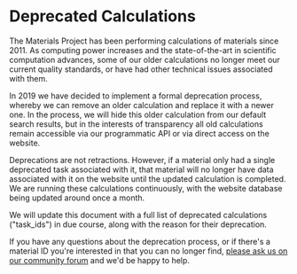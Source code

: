 # Deprecated Calculations

The Materials Project has been performing calculations of materials since 2011. As computing power increases and the state-of-the-art in scientific computation advances, some of our older calculations no longer meet our current quality standards, or have had other technical issues associated with them.

In 2019 we have decided to implement a formal deprecation process, whereby we can remove an older calculation and replace it with a newer one. In the process, we will hide this older calculation from our default search results, but in the interests of transparency all old calculations remain accessible via our programmatic API or via direct access on the website.

Deprecations are not retractions. However, if a material only had a single deprecated task associated with it, that material will no longer have data associated with it on the website until the updated calculation is completed. We are running these calculations continuously, with the website database being updated around once a month.

We will update this document with a full list of deprecated calculations ("task_ids") in due course, along with the reason for their deprecation.

If you have any questions about the deprecation process, or if there's a material ID you're interested in that you can no longer find, [please ask us on our community forum](https://discuss.materialsproject.org) and we'd be happy to help.
